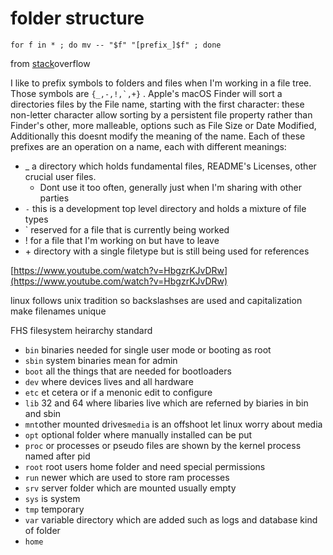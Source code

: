 # folder structure



```
for f in * ; do mv -- "$f" "[prefix_]$f" ; done
```

from [stack](https://stackoverflow.com/questions/4787413/rename-files-and-directories-add-prefix)overflow



I like to prefix symbols to folders and files when I'm working in a file tree. Those symbols are ``{_,-,!,`,+}`` . Apple's macOS Finder will sort a directories files by the File name, starting with the first character: these non-letter character allow sorting by a persistent file property rather than Finder's other, more malleable, options such as File Size or Date Modified, Additionally this doesnt modify the meaning of the name. Each of these prefixes are an operation on a name, each with different meanings:

* \_ a directory which holds fundamental files, README's Licenses, other crucial user files.&#x20;
  * Dont use it too often, generally just when I'm sharing with other parties&#x20;
* `-` this is a development top level directory and holds a mixture of file types&#x20;
* \` reserved for a file that is currently being worked&#x20;
* ! for a file that I'm working on but have to leave&#x20;
* \+ directory with a single filetype but is still being used for references&#x20;





[https://www.youtube.com/watch?v=HbgzrKJvDRw](https://www.youtube.com/watch?v=HbgzrKJvDRw)

linux follows unix tradition so backslashses are used and capitalization make filenames unique

FHS filesystem heirarchy standard

* `bin` binaries needed for single user mode or booting as root
* `sbin` system binaries mean for admin
* `boot` all the things that are needed for bootloaders
* `dev` where devices lives and all hardware
* `etc` et cetera or if a menonic edit to configure
* `lib` 32 and 64 where libaries live which are referned by biaries in bin and sbin
* `mnt`other mounted drives`media` is an offshoot let linux worry about media
* `opt` optional folder where manually installed can be put
* `proc` or processes or pseudo files are shown by the kernel process named after pid
* `root` root users home folder and need special permissions
* `run` newer which are used to store ram processes
* `srv` server folder which are mounted usually empty
* `sys` is system
* `tmp` temporary
* `var` variable directory which are added such as logs and database kind of folder
* `home`
